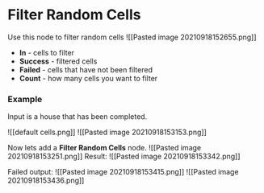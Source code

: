 # Filter Random Cells
Use this node to filter random cells
![[Pasted image 20210918152655.png]]

- **In** - cells to filter
- **Success** - filtered cells
- **Failed** - сells that have not been filtered 
- **Count** - how many cells you want to filter

### Example
Input is a house that has been completed.

![[default cells.png]]
![[Pasted image 20210918153153.png]]

Now lets add a **Filter Random Cells** node.
![[Pasted image 20210918153251.png]]
Result: 
![[Pasted image 20210918153342.png]]

Failed output:
![[Pasted image 20210918153415.png]]
![[Pasted image 20210918153436.png]]
